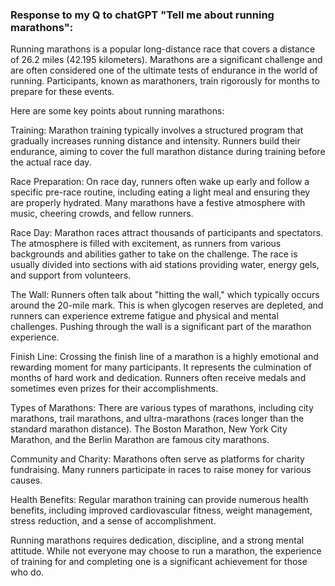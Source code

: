 ### Response to my Q to chatGPT "Tell me about running marathons":

Running marathons is a popular long-distance race that covers a distance of 26.2 miles (42.195 kilometers). Marathons are a significant challenge and are often considered one of the ultimate tests of endurance in the world of running. Participants, known as marathoners, train rigorously for months to prepare for these events.

Here are some key points about running marathons:

Training: Marathon training typically involves a structured program that gradually increases running distance and intensity. Runners build their endurance, aiming to cover the full marathon distance during training before the actual race day.

Race Preparation: On race day, runners often wake up early and follow a specific pre-race routine, including eating a light meal and ensuring they are properly hydrated. Many marathons have a festive atmosphere with music, cheering crowds, and fellow runners.

Race Day: Marathon races attract thousands of participants and spectators. The atmosphere is filled with excitement, as runners from various backgrounds and abilities gather to take on the challenge. The race is usually divided into sections with aid stations providing water, energy gels, and support from volunteers.

The Wall: Runners often talk about "hitting the wall," which typically occurs around the 20-mile mark. This is when glycogen reserves are depleted, and runners can experience extreme fatigue and physical and mental challenges. Pushing through the wall is a significant part of the marathon experience.

Finish Line: Crossing the finish line of a marathon is a highly emotional and rewarding moment for many participants. It represents the culmination of months of hard work and dedication. Runners often receive medals and sometimes even prizes for their accomplishments.

Types of Marathons: There are various types of marathons, including city marathons, trail marathons, and ultra-marathons (races longer than the standard marathon distance). The Boston Marathon, New York City Marathon, and the Berlin Marathon are famous city marathons.

Community and Charity: Marathons often serve as platforms for charity fundraising. Many runners participate in races to raise money for various causes.

Health Benefits: Regular marathon training can provide numerous health benefits, including improved cardiovascular fitness, weight management, stress reduction, and a sense of accomplishment.

Running marathons requires dedication, discipline, and a strong mental attitude. While not everyone may choose to run a marathon, the experience of training for and completing one is a significant achievement for those who do.